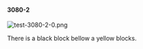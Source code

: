 #### 3080-2
![test-3080-2-0.png](https://github.com/lil-lab/nlvr/raw/master/nlvr/test/images/6/test-3080-2-0.png "test-3080-2-0.png")

There is a black block bellow a yellow blocks.